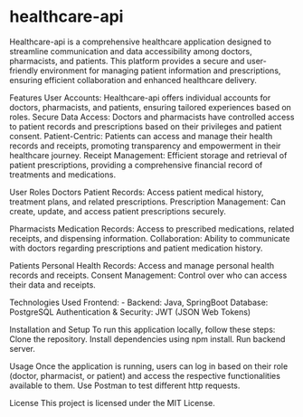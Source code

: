 # healthcare-api

Healthcare-api is a comprehensive healthcare application designed to streamline communication and data accessibility among doctors, pharmacists, and patients. 
This platform provides a secure and user-friendly environment for managing patient information and prescriptions, ensuring efficient collaboration and enhanced healthcare delivery.

Features
User Accounts: Healthcare-api offers individual accounts for doctors, pharmacists, and patients, ensuring tailored experiences based on roles.
Secure Data Access: Doctors and pharmacists have controlled access to patient records and prescriptions based on their privileges and patient consent.
Patient-Centric: Patients can access and manage their health records and receipts, promoting transparency and empowerment in their healthcare journey.
Receipt Management: Efficient storage and retrieval of patient prescriptions, providing a comprehensive financial record of treatments and medications.

User Roles
Doctors
Patient Records: Access patient medical history, treatment plans, and related prescriptions.
Prescription Management: Can create, update, and access patient prescriptions securely.

Pharmacists
Medication Records: Access to prescribed medications, related receipts, and dispensing information.
Collaboration: Ability to communicate with doctors regarding prescriptions and patient medication history.

Patients
Personal Health Records: Access and manage personal health records and receipts.
Consent Management: Control over who can access their data and receipts.

Technologies Used
Frontend: -
Backend: Java, SpringBoot
Database: PostgreSQL
Authentication & Security: JWT (JSON Web Tokens)

Installation and Setup
To run this application locally, follow these steps:
Clone the repository.
Install dependencies using npm install.
Run backend server.

Usage
Once the application is running, users can log in based on their role (doctor, pharmacist, or patient) and access the respective functionalities available to them. Use Postman to test different http requests.

License
This project is licensed under the MIT License.

